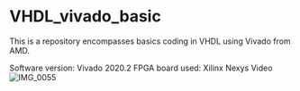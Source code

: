 # VHDL_vivado_basic

This is a repository encompasses basics coding in VHDL using Vivado from AMD.

Software version: Vivado 2020.2 
FPGA board used: Xilinx Nexys Video
![IMG_0055](https://github.com/user-attachments/assets/5026d417-f1c9-4a73-978c-24f4c1b9c1f6)
